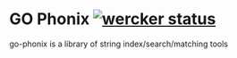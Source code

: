 GO Phonix [![wercker status](https://app.wercker.com/status/3fdc816ac29b28f4ff597e1e2d5e8909/s "wercker status")](https://app.wercker.com/project/bykey/3fdc816ac29b28f4ff597e1e2d5e8909)
=========

go-phonix is a library of string index/search/matching tools
